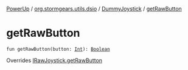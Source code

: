 [PowerUp](../../index.md) / [org.stormgears.utils.dsio](../index.md) / [DummyJoystick](index.md) / [getRawButton](./get-raw-button.md)

# getRawButton

`fun getRawButton(button: `[`Int`](https://kotlinlang.org/api/latest/jvm/stdlib/kotlin/-int/index.html)`): `[`Boolean`](https://kotlinlang.org/api/latest/jvm/stdlib/kotlin/-boolean/index.html)

Overrides [IRawJoystick.getRawButton](../-i-raw-joystick/get-raw-button.md)


